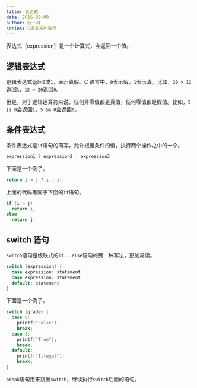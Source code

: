 ```yaml
---
title: 表达式
date: 2016-09-09
author: 阮一峰
series: C语言系列教程
---
```


表达式（expression）是一个计算式，会返回一个值。

## 逻辑表达式

逻辑表达式返回`0`或`1`，表示真假。C 语言中，`0`表示假，`1`表示真。比如，`20 > 12`返回`1`，`12 > 20`返回`0`。

但是，对于逻辑运算符来说，任何非零值都是真值，任何零值都是假值。比如，`5 || 0`会返回`1`，`5 && 0`会返回`0`。

## 条件表达式

条件表达式是`if`语句的简写，允许根据条件的值，执行两个操作之中的一个。

```c
expression1 ? expression2 : expression3
```

下面是一个例子。

```c
return i > j ? i : j;
```

上面的代码等同于下面的`if`语句。

```c
if (i > j)
  return i;
else
  return j;
```

## switch 语句

`switch`语句是级联式的`if...else`语句的另一种写法，更加易读。

```c
switch (expression) {
  case expression: statement
  case expression: statement
  default: statement
}
```

下面是一个例子。

```c
switch (grade) {
  case 0:
    printf("False");
    break;
  case 1:
    printf("True");
    break;
  default:
    printf("Illegal");
    break;
}
```

`break`语句用来跳出`switch`，继续执行`switch`后面的语句。
